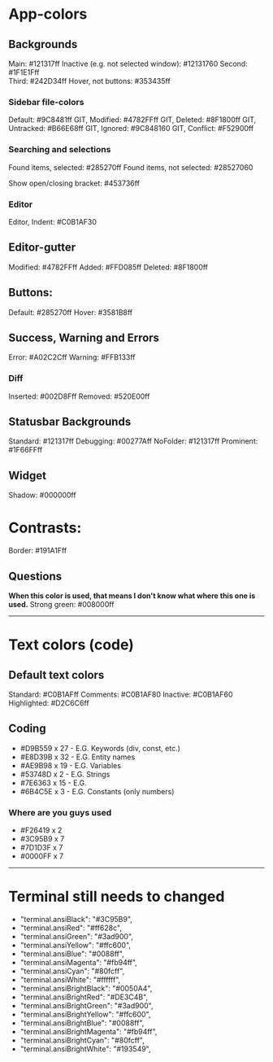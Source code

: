 # App-colors 

<!-- * FINISHED * -->
## Backgrounds
Main:                                       #121317ff 
Inactive (e.g. not selected window):        #12131760
Second:                                     #1F1E1Fff     
Third:                                      #242D34ff
Hover, not buttons:                         #353435ff

<!-- * FINISHED * -->
### Sidebar file-colors
Default:									#9C8481ff
GIT, Modified:								#4782FFff
GIT, Deleted:								#8F1800ff
GIT, Untracked:								#B66E68ff
GIT, Ignored: 								#9C848160
GIT, Conflict: 								#F52900ff

<!-- ? FINISHED? ? -->
### Searching and selections
<!-- TODO: Same as buttons, do I want that :END -->
Found items, selected:                      #285270ff 
Found items, not selected:                  #28527060

Show open/closing bracket:                  #453736ff

<!-- * FINISHED * -->
### Editor
Editor, Indent:                             #C0B1AF30

<!-- * FINISHED * -->
## Editor-gutter
Modified:                                   #4782FFff
Added:                                      #FFD085ff
Deleted:                                    #8F1800ff 

<!-- * FINISHED * -->
## Buttons: 
Default:                                    #285270ff
Hover:                                      #3581B8ff

<!-- * FINISHED * -->
## Success, Warning and Errors
Error:                                      #A02C2Cff
Warning:                                    #FFB133ff

<!-- * FINISHED * -->
### Diff
Inserted:                                   #002D8Fff
Removed:                                    #520E00ff

<!-- * FINISHED * -->
## Statusbar Backgrounds
Standard: 									#121317ff
Debugging:                                  #00277Aff 
NoFolder:									#121317ff
Prominent:									#1F66FFff

<!-- * FINISHED * -->
## Widget
Shadow:                                     #000000ff

<!-- * FINISHED * -->
# Contrasts:
Border:                                     #191A1Fff

<!-- FIX: Temporary color :END -->
## Questions
**When this color is used, that means I don't know what where this one is used.**
Strong green:                               #008000ff

---

# Text colors (code)
## Default text colors
Standard:                                   #C0B1AFff
Comments:									#C0B1AF80
Inactive:                                   #C0B1AF60
Highlighted:                                #D2C6C6ff

<!-- 
* Coding is the main thing I'm not sure about yet *
- I need to spend some time coding before I can tell if I want to replace these colors or not.
INFO: Feedback is very welcome! :END 
-->
## Coding 
- #D9B559 x 27 	- E.G. Keywords (div, const, etc.)
- #E8D39B x 32 	- E.G. Entity names
- #AE9B98 x 19 	- E.G. Variables
- #53748D x 2	- E.G. Strings 
- #7E6363 x 15 	- E.G. 
- #6B4C5E x 3	- E.G. Constants (only numbers)

<!-- FIX: Need to figure out where these colors are used :END -->
### Where are you guys used
- #F26419 x 2
- #3C95B9 x 7
- #7D1D3F x 7
- #0000FF x 7

---

# Terminal still needs to changed
- "terminal.ansiBlack": "#3C95B9", 
- "terminal.ansiRed": "#ff628c", 
- "terminal.ansiGreen": "#3ad900", 
- "terminal.ansiYellow": "#ffc600", 
- "terminal.ansiBlue": "#0088ff", 
- "terminal.ansiMagenta": "#fb94ff", 
- "terminal.ansiCyan": "#80fcff",
- "terminal.ansiWhite": "#ffffff", 
- "terminal.ansiBrightBlack": "#0050A4", 
- "terminal.ansiBrightRed": "#DE3C4B", 
- "terminal.ansiBrightGreen": "#3ad900", 
- "terminal.ansiBrightYellow": "#ffc600", 
- "terminal.ansiBrightBlue": "#0088ff", 
- "terminal.ansiBrightMagenta": "#fb94ff", 
- "terminal.ansiBrightCyan": "#80fcff",
- "terminal.ansiBrightWhite": "#193549", 